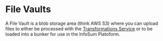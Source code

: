 # File Vaults

A File Vault is a blob storage area (think AWS S3) where you can upload files to either be processed with the [Transformations Service](/docs/transform/) or to be loaded into a bunker for use in the InfoSum Platoform.